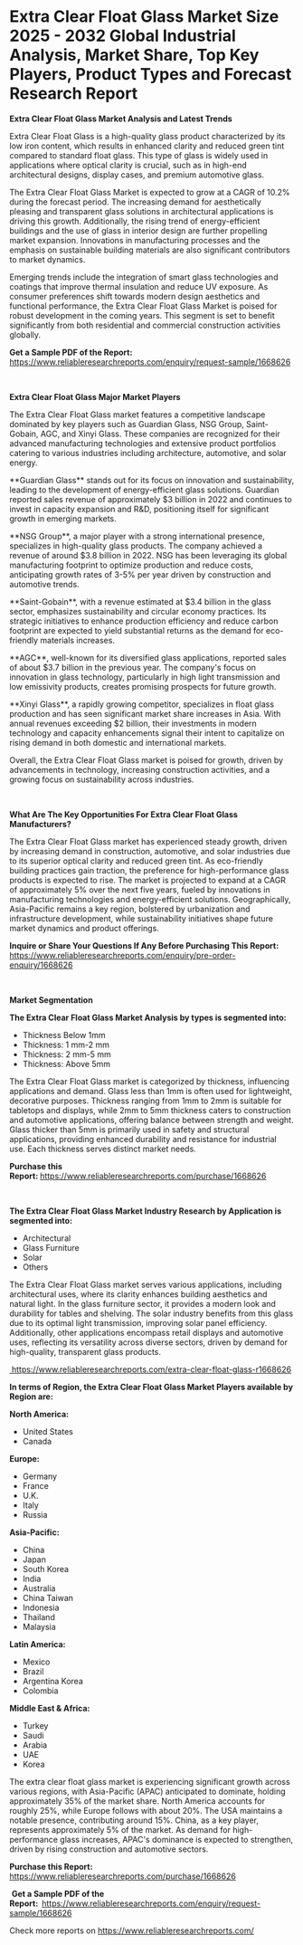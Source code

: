 <p><h1>Extra Clear Float Glass Market Size 2025 - 2032 Global Industrial Analysis, Market Share, Top Key Players, Product Types and Forecast Research Report</h1></p><p><strong>Extra Clear Float Glass Market Analysis and Latest Trends</strong></p>
<p><p>Extra Clear Float Glass is a high-quality glass product characterized by its low iron content, which results in enhanced clarity and reduced green tint compared to standard float glass. This type of glass is widely used in applications where optical clarity is crucial, such as in high-end architectural designs, display cases, and premium automotive glass.</p><p>The Extra Clear Float Glass Market is expected to grow at a CAGR of 10.2% during the forecast period. The increasing demand for aesthetically pleasing and transparent glass solutions in architectural applications is driving this growth. Additionally, the rising trend of energy-efficient buildings and the use of glass in interior design are further propelling market expansion. Innovations in manufacturing processes and the emphasis on sustainable building materials are also significant contributors to market dynamics.</p><p>Emerging trends include the integration of smart glass technologies and coatings that improve thermal insulation and reduce UV exposure. As consumer preferences shift towards modern design aesthetics and functional performance, the Extra Clear Float Glass Market is poised for robust development in the coming years. This segment is set to benefit significantly from both residential and commercial construction activities globally.</p></p>
<p><strong>Get a Sample PDF of the Report:&nbsp;</strong> <a href="https://www.reliableresearchreports.com/enquiry/request-sample/1668626?utm_campaign=2278&utm_medium=2&utm_source=Github&utm_content=ia&utm_term=01042025&utm_id=extra-clear-float-glass">https://www.reliableresearchreports.com/enquiry/request-sample/1668626</a></p>
<p>&nbsp;</p>
<p><strong>Extra Clear Float Glass Major Market Players</strong></p>
<p><p>The Extra Clear Float Glass market features a competitive landscape dominated by key players such as Guardian Glass, NSG Group, Saint-Gobain, AGC, and Xinyi Glass. These companies are recognized for their advanced manufacturing technologies and extensive product portfolios catering to various industries including architecture, automotive, and solar energy.</p><p>**Guardian Glass** stands out for its focus on innovation and sustainability, leading to the development of energy-efficient glass solutions. Guardian reported sales revenue of approximately $3 billion in 2022 and continues to invest in capacity expansion and R&D, positioning itself for significant growth in emerging markets.</p><p>**NSG Group**, a major player with a strong international presence, specializes in high-quality glass products. The company achieved a revenue of around $3.8 billion in 2022. NSG has been leveraging its global manufacturing footprint to optimize production and reduce costs, anticipating growth rates of 3-5% per year driven by construction and automotive trends.</p><p>**Saint-Gobain**, with a revenue estimated at $3.4 billion in the glass sector, emphasizes sustainability and circular economy practices. Its strategic initiatives to enhance production efficiency and reduce carbon footprint are expected to yield substantial returns as the demand for eco-friendly materials increases.</p><p>**AGC**, well-known for its diversified glass applications, reported sales of about $3.7 billion in the previous year. The company's focus on innovation in glass technology, particularly in high light transmission and low emissivity products, creates promising prospects for future growth.</p><p>**Xinyi Glass**, a rapidly growing competitor, specializes in float glass production and has seen significant market share increases in Asia. With annual revenues exceeding $2 billion, their investments in modern technology and capacity enhancements signal their intent to capitalize on rising demand in both domestic and international markets.</p><p>Overall, the Extra Clear Float Glass market is poised for growth, driven by advancements in technology, increasing construction activities, and a growing focus on sustainability across industries.</p></p>
<p>&nbsp;</p>
<p><strong>What Are The Key Opportunities For Extra Clear Float Glass Manufacturers?</strong></p>
<p><p>The Extra Clear Float Glass market has experienced steady growth, driven by increasing demand in construction, automotive, and solar industries due to its superior optical clarity and reduced green tint. As eco-friendly building practices gain traction, the preference for high-performance glass products is expected to rise. The market is projected to expand at a CAGR of approximately 5% over the next five years, fueled by innovations in manufacturing technologies and energy-efficient solutions. Geographically, Asia-Pacific remains a key region, bolstered by urbanization and infrastructure development, while sustainability initiatives shape future market dynamics and product offerings.</p></p>
<p><strong>Inquire or Share Your Questions If Any Before Purchasing This Report:</strong> <a href="https://www.reliableresearchreports.com/enquiry/pre-order-enquiry/1668626?utm_campaign=2278&utm_medium=2&utm_source=Github&utm_content=ia&utm_term=01042025&utm_id=extra-clear-float-glass">https://www.reliableresearchreports.com/enquiry/pre-order-enquiry/1668626</a></p>
<p>&nbsp;</p>
<p><strong>Market Segmentation</strong></p>
<p><strong>The Extra Clear Float Glass Market Analysis by types is segmented into:</strong></p>
<p><ul><li>Thickness Below 1mm</li><li>Thickness: 1 mm-2 mm</li><li>Thickness: 2 mm-5 mm</li><li>Thickness: Above 5mm</li></ul></p>
<p><p>The Extra Clear Float Glass market is categorized by thickness, influencing applications and demand. Glass less than 1mm is often used for lightweight, decorative purposes. Thickness ranging from 1mm to 2mm is suitable for tabletops and displays, while 2mm to 5mm thickness caters to construction and automotive applications, offering balance between strength and weight. Glass thicker than 5mm is primarily used in safety and structural applications, providing enhanced durability and resistance for industrial use. Each thickness serves distinct market needs.</p></p>
<p><strong>Purchase this Report:&nbsp;</strong><a href="https://www.reliableresearchreports.com/purchase/1668626?utm_campaign=2278&utm_medium=2&utm_source=Github&utm_content=ia&utm_term=01042025&utm_id=extra-clear-float-glass">https://www.reliableresearchreports.com/purchase/1668626</a></p>
<p>&nbsp;</p>
<p><strong>The Extra Clear Float Glass Market Industry Research by Application is segmented into:</strong></p>
<p><ul><li>Architectural</li><li>Glass Furniture</li><li>Solar</li><li>Others</li></ul></p>
<p><p>The Extra Clear Float Glass market serves various applications, including architectural uses, where its clarity enhances building aesthetics and natural light. In the glass furniture sector, it provides a modern look and durability for tables and shelving. The solar industry benefits from this glass due to its optimal light transmission, improving solar panel efficiency. Additionally, other applications encompass retail displays and automotive uses, reflecting its versatility across diverse sectors, driven by demand for high-quality, transparent glass products.</p></p>
<p><a href="https://www.reliableresearchreports.com/extra-clear-float-glass-r1668626?utm_campaign=2278&utm_medium=2&utm_source=Github&utm_content=ia&utm_term=01042025&utm_id=extra-clear-float-glass">&nbsp;https://www.reliableresearchreports.com/extra-clear-float-glass-r1668626</a></p>
<p><strong>In terms of Region, the Extra Clear Float Glass Market Players available by Region are:</strong></p>
<p>
    <p> <strong> North America: </strong>
        <ul>
            <li>United States</li>
            <li>Canada</li>
        </ul>
        </p> 
    <p> <strong> Europe: </strong>
        <ul>
            <li>Germany</li>
            <li>France</li>
            <li>U.K.</li>
            <li>Italy</li>
            <li>Russia</li>
        </ul>
        </p> 
    <p> <strong> Asia-Pacific: </strong>
        <ul>
            <li>China</li>
            <li>Japan</li>
            <li>South Korea</li>
            <li>India</li>
            <li>Australia</li>
            <li>China Taiwan</li>
            <li>Indonesia</li>
            <li>Thailand</li>
            <li>Malaysia</li>
        </ul>
        </p> 
    <p> <strong> Latin America: </strong>
        <ul>
            <li>Mexico</li>
            <li>Brazil</li>
            <li>Argentina Korea</li>
            <li>Colombia</li>
        </ul>
        </p> 
    <p> <strong> Middle East & Africa: </strong>
        <ul>
            <li>Turkey</li>
            <li>Saudi</li>
            <li>Arabia</li>
            <li>UAE</li>
            <li>Korea</li>
        </ul>
    </p>
    </p>
<p><p>The extra clear float glass market is experiencing significant growth across various regions, with Asia-Pacific (APAC) anticipated to dominate, holding approximately 35% of the market share. North America accounts for roughly 25%, while Europe follows with about 20%. The USA maintains a notable presence, contributing around 15%. China, as a key player, represents approximately 5% of the market. As demand for high-performance glass increases, APAC's dominance is expected to strengthen, driven by rising construction and automotive sectors.</p></p>
<p><strong>Purchase this Report: </strong><a href="https://www.reliableresearchreports.com/purchase/1668626?utm_campaign=2278&utm_medium=2&utm_source=Github&utm_content=ia&utm_term=01042025&utm_id=extra-clear-float-glass">https://www.reliableresearchreports.com/purchase/1668626</a></p>
<p>&nbsp;<strong>Get a Sample PDF of the Report:&nbsp;&nbsp;</strong><a href="https://www.reliableresearchreports.com/enquiry/request-sample/1668626?utm_campaign=2278&utm_medium=2&utm_source=Github&utm_content=ia&utm_term=01042025&utm_id=extra-clear-float-glass">https://www.reliableresearchreports.com/enquiry/request-sample/1668626</a></p>
<p><strong></strong></p>
<p>Check more reports on <a href="https://www.reliableresearchreports.com/?utm_campaign=2278&utm_medium=2&utm_source=Github&utm_content=ia&utm_term=01042025&utm_id=extra-clear-float-glass">https://www.reliableresearchreports.com/</a></p>